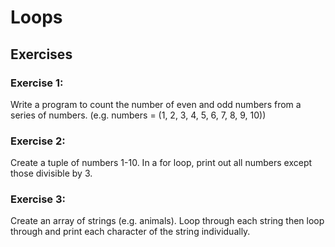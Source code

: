 # Loops

## Exercises

### Exercise 1:

Write a program to count the number of even and odd numbers from a series of numbers. (e.g. numbers = (1, 2, 3, 4, 5, 6, 7, 8, 9, 10))

### Exercise 2:

Create a tuple of numbers 1-10. In a for loop, print out all numbers except those divisible by 3.

### Exercise 3:

Create an array of strings (e.g. animals). Loop through each string then loop through and print each character of the string individually.
